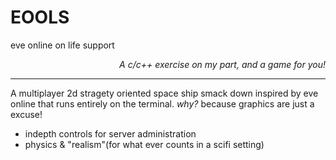 # EOOLS
eve online on life support
<div style="text-align: right">
    <i>A c/c++ exercise on my part, and a game for you!</i>
</div>

---
A multiplayer 2d stragety oriented space ship smack down inspired by eve online that runs entirely on the terminal. <i>why?</i> because graphics are just a excuse! 

- indepth controls for server administration
- physics & "realism"(for what ever counts in a scifi setting)
